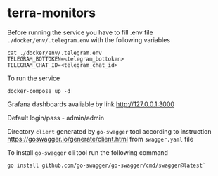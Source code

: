 # terra-monitors

Before running the service you have to fill .env file `./docker/env/.telegram.env` with the following variables
```shell
cat ./docker/env/.telegram.env 
TELEGRAM_BOTTOKEN=<telegram_bottoken>
TELEGRAM_CHAT_ID=<telegram_chat_id>
```

To run the service
```shell
docker-compose up -d
```

Grafana dashboards avaliable by link http://127.0.0.1:3000

Default login/pass - admin/admin

Directory `client` generated by `go-swagger` tool according to instruction https://goswagger.io/generate/client.html from `swagger.yaml` file

To install `go-swagger` cli tool run the following command 
```shell
go install github.com/go-swagger/go-swagger/cmd/swagger@latest`
```
